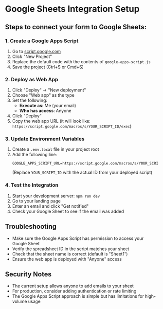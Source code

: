 # Google Sheets Integration Setup

## Steps to connect your form to Google Sheets:

### 1. Create a Google Apps Script

1. Go to [script.google.com](https://script.google.com)
2. Click "New Project"
3. Replace the default code with the contents of `google-apps-script.js`
4. Save the project (Ctrl+S or Cmd+S)

### 2. Deploy as Web App

1. Click "Deploy" → "New deployment"
2. Choose "Web app" as the type
3. Set the following:
   - **Execute as**: Me (your email)
   - **Who has access**: Anyone
4. Click "Deploy"
5. Copy the web app URL (it will look like: `https://script.google.com/macros/s/YOUR_SCRIPT_ID/exec`)

### 3. Update Environment Variables

1. Create a `.env.local` file in your project root
2. Add the following line:
   ```
   GOOGLE_APPS_SCRIPT_URL=https://script.google.com/macros/s/YOUR_SCRIPT_ID/exec
   ```
   (Replace `YOUR_SCRIPT_ID` with the actual ID from your deployed script)

### 4. Test the Integration

1. Start your development server: `npm run dev`
2. Go to your landing page
3. Enter an email and click "Get notified"
4. Check your Google Sheet to see if the email was added

## Troubleshooting

- Make sure the Google Apps Script has permission to access your Google Sheet
- Verify the spreadsheet ID in the script matches your sheet
- Check that the sheet name is correct (default is "Sheet1")
- Ensure the web app is deployed with "Anyone" access

## Security Notes

- The current setup allows anyone to add emails to your sheet
- For production, consider adding authentication or rate limiting
- The Google Apps Script approach is simple but has limitations for high-volume usage
